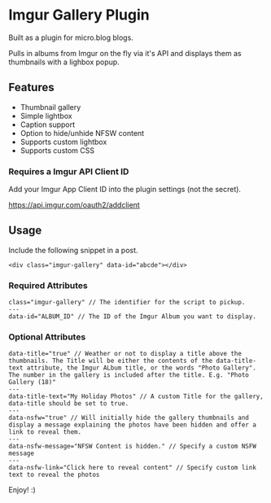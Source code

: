 # Imgur Gallery Plugin

Built as a plugin for micro.blog blogs.

Pulls in albums from Imgur on the fly via it's API and displays them as thumbnails with a lighbox popup. 

## Features

- Thumbnail gallery
- Simple lightbox
- Caption support
- Option to hide/unhide NFSW content
- Supports custom lightbox
- Supports custom CSS

### Requires a Imgur API Client ID
Add your Imgur App Client ID into the plugin settings (not the secret).

https://api.imgur.com/oauth2/addclient

## Usage

Include the following snippet in a post.  
```
<div class="imgur-gallery" data-id="abcde"></div>
```

### Required Attributes

```
class="imgur-gallery" // The identifier for the script to pickup.
---
data-id="ALBUM_ID" // The ID of the Imgur Album you want to display.
```

### Optional Attributes

```
data-title="true" // Weather or not to display a title above the thumbnails. The Title will be either the contents of the data-title-text attribute, the Imgur ALbum title, or the words "Photo Gallery". The number in the gallery is included after the title. E.g. "Photo Gallery (18)"
---
data-title-text="My Holiday Photos" // A custom Title for the gallery, data-title should be set to true.
---
data-nsfw="true" // Will initially hide the gallery thumbnails and display a message explaining the photos have been hidden and offer a link to reveal them.
---
data-nsfw-message="NFSW Content is hidden." // Specify a custom NSFW message
---
data-nsfw-link="Click here to reveal content" // Specify custom link text to reveal the photos
```

Enjoy! :)
